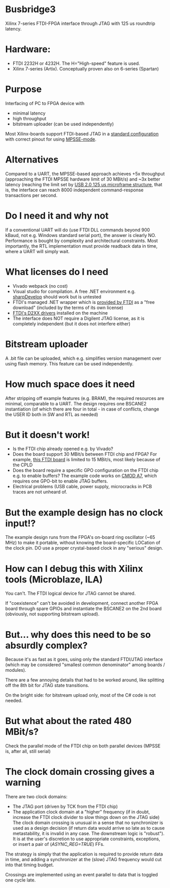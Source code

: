 # Busbridge3
Xilinx 7-series FTDI-FPGA interface through JTAG with 125 us roundtrip latency. 

# Hardware:
* FTDI 2232H or 4232H. The H="High-speed" feature is used.
* Xilinx 7-series (Artix). Conceptually proven also on 6-series (Spartan)

# Purpose
Interfacing of PC to FPGA device with
* minimal latency
* high throughput
* bitstream uploader (can be used independently)

Most Xilinx-boards support FTDI-based JTAG in a [standard configuration](https://www.ftdichip.com/Support/Documents/AppNotes/AN_129_FTDI_Hi_Speed_USB_To_JTAG_Example.pdf) with correct pinout for using [MPSSE-mode](https://www.ftdichip.com/Support/Documents/AppNotes/AN_135_MPSSE_Basics.pdf). 

# Alternatives
Compared to a UART, the MPSSE-based approach achieves +5x throughput (approaching the FTDI MPSSE hardware limit of 30 MBit/s) and ~3x better latency (reaching the limit set by [USB 2.0 125 us microframe structure](http://www.usbmadesimple.co.uk/ums_6.htm), that is, the interface can reach 8000 independent command-response transactions per second.

# Do I need it and why not
If a conventional UART will do (use FTDI DLL commands beyond 900 kBaud, not e.g. Windows standard serial port), the answer is clearly NO. Performance is bought by complexity and architectural constraints. Most importantly, the RTL implementation must provide readback data in time, where a UART will simply wait.

# What licenses do I need
* Vivado webpack (no cost)
* Visual studio for compilation. A free .NET environment e.g. [sharpDevelop](https://sourceforge.net/projects/sharpdevelop/) should work but is untested
* FTDI's managed .NET wrapper which is [provided by FTDI](https://www.ftdichip.com/Support/SoftwareExamples/CodeExamples/CSharp.htm) as a "free download" (included by the terms of its own license)
* [FTDI's D2XX drivers](https://www.ftdichip.com/Drivers/D2XX.htm) installed on the machine
* The interface does NOT require a Digilent JTAG license, as it is completely independent (but it does not interfere either)

# Bitstream uploader
A .bit file can be uploaded, which e.g. simplifies version management over using flash memory. This feature can be used independently.

# How much space does it need
After stripping off example features (e.g. BRAM), the required resources are minimal, comparable to a UART. The design requires one BSCANE2 instantiation (of which there are four in total - in case of conflicts, change the USER ID both in SW and RTL as needed)

# But it doesn't work!
* Is the FTDI chip already opened e.g. by Vivado?
* Does the board support 30 MBit/s between FTDI chip and FPGA? For example, [this FTDI board](https://shop.trenz-electronic.de/en/Products/Trenz-Electronic/Open-Hardware/Xmod-FTDI-JTAG-Adapter/) is limited to 15 MBit/s, most likely because of the CPLD
* Does the board require a specific GPO configuration on the FTDI chip e.g. to enable buffers? The example code works on [CMOD A7](https://store.digilentinc.com/cmod-a7-breadboardable-artix-7-fpga-module/), which requires one GPO-bit to enable JTAG buffers.
* Electrical problems (USB cable, power supply, microcracks in PCB traces are not unheard of.

# But the example design has no clock input!?
The example design runs from the FPGA's on-board ring oscillator (~65 MHz) to make it portable, without knowing the board-specific LOCation of the clock pin. DO use a proper crystal-based clock in any "serious" design.

# How can I debug this with Xilinx tools (Microblaze, ILA)
You can't. The FTDI logical device for JTAG cannot be shared.

If "coexistence" can't be avoided in development, connect another FPGA board through spare GPIOs and instantiate the BSCANE2 on the 2nd board (obviously, not supporting bitstream upload).

# But... why does this need to be so absurdly complex?
Because it's as fast as it goes, using only the standard FTDI/JTAG interface (which may be considered "smallest common denominator" among boards / modules). 

There are a few annoying details that had to be worked around, like splitting off the 8th bit for JTAG state transitions.  

On the bright side: for bitstream upload only, most of the C# code is not needed.

# But what about the rated 480 MBit/s?
Check the parallel mode of the FTDI chip on both parallel devices (MPSSE is, after all, still serial)

# The clock domain crossing gives a warning
There are two clock domains:
* The JTAG port (driven by TCK from the FTDI chip)
* The application clock domain at a "higher" frequency (if in doubt, increase the FTDI clock divider to slow things down on the JTAG side)
The clock domain crossing is unusual in a sense that no synchronizer is used as a design decision (if return data would arrive so late as to cause metastability, it is invalid in any case. The downstream logic is "robust").
It is at the user's discretion to use appropriate constraints, exceptions, or insert a pair of (*ASYNC_REG=TRUE*) FFs. 

The strategy is simply that the application is required to provide return data in time, and adding a synchronizer at the (slow) JTAG frequency would cut into that timing budget.

Crossings are implemented using an event parallel to data that is toggled one cycle late.
